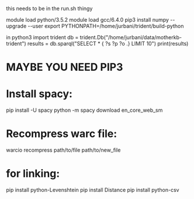 this needs to be in the run.sh thingy

module load python/3.5.2
module load gcc/6.4.0
pip3 install numpy --upgrade --user
export PYTHONPATH=/home/jurbani/trident/build-python


in python3
import trident
db = trident.Db("/home/jurbani/data/motherkb-trident")
results = db.sparql("SELECT * { ?s ?p ?o .} LIMIT 10")
print(results)

# MAYBE YOU NEED PIP3
# Install spacy:
pip install -U spacy
python -m spacy download en_core_web_sm

# Recompress warc file:
warcio recompress path/to/file path/to/new_file

# for linking:
pip install python-Levenshtein
pip install Distance
pip install python-csv